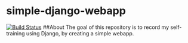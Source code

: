 # simple-django-webapp
[![Build Status](https://travis-ci.org/athe0001/simple-django-webapp.svg?branch=master)](https://travis-ci.org/athe0001/simple-django-webapp)
##About
The goal of this repository is to record my self-training using Django, by creating a simple webapp.